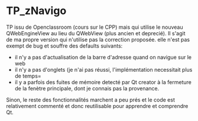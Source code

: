 # TP_zNavigo

TP issu de Openclassroom (cours sur le CPP) mais qui utilise le nouveau QWebEngineView au lieu du QWebView (plus ancien et deprecié). 
Il s'agit de ma propre version qui n'utilise pas la correction proposée.
elle n'est pas exempt de bug et souffre des defaults suivants:
+ il n'y a pas d'actualisation de la barre d'adresse quand on navigue sur le web
+ il n'y a pas d'onglets (je n'ai pas réussi, l'implémentation necessitait plus de temps=
+ il y a parfois des fuites de mémoire detecté par Qt creator à la fermeture de la fenètre principale, dont je connais pas la provenance.

Sinon, le reste des fonctionnalités marchent a peu prés et le code est relativement commenté et donc reutilisable pour apprendre et comprendre Qt.
